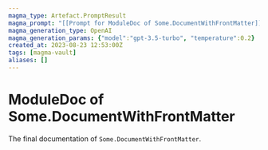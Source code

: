 ```yaml
---
magma_type: Artefact.PromptResult
magma_prompt: "[[Prompt for ModuleDoc of Some.DocumentWithFrontMatter]]"
magma_generation_type: OpenAI
magma_generation_params: {"model":"gpt-3.5-turbo", "temperature":0.2}
created_at: 2023-08-23 12:53:00Z
tags: [magma-vault]
aliases: []
---
```

# ModuleDoc of Some.DocumentWithFrontMatter

The final documentation of `Some.DocumentWithFrontMatter`.
